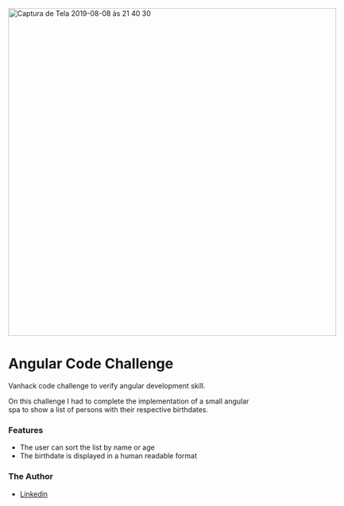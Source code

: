 <div style="width:660;margin:auto"><img width="660" alt="Captura de Tela 2019-08-08 às 21 40 30" src="https://user-images.githubusercontent.com/10522495/62746313-39ee8500-ba25-11e9-872f-a5b8355cb00b.png"></div>

# Angular Code Challenge
Vanhack code challenge to verify angular development skill.

On this challenge I had to complete the implementation of a small angular spa to show a list of persons with their respective birthdates.

### Features

* The user can sort the list by name or age
* The birthdate is displayed in a human readable format

### The Author
* [Linkedin](https://www.linkedin.com/in/wilton-gomes-da-costa-júnior-76334b91/?locale=en_US)
